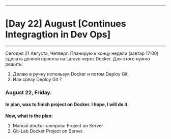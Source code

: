 -----------------------------------------

# [Day 22] August [Continues Integragtion in Dev Ops]

-----------------------------------------

Сегодня 21 Августа, Четверг. 
Планирую к концу недели (завтар 17:00) сделать делпой проекта на Larave через Docker. 
Для этого нужно решить:

1. Делаю в ручну используя Docker и потом Deploy Git 
2. Или срвзу Deploy Git ?

### August 22, Friday.

#### In plan, was to finish project on Docker. I hope, I will do it.

**Now, what is the plan:**

1. Manual *docker-compose* Project on Server
2. Git-Lab Docker Project on Server.